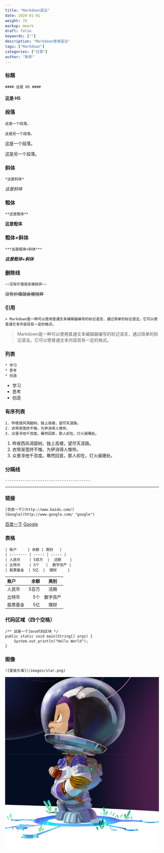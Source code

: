 ```yaml
---  
title: "Markdown语法"  
date: 2020-01-01
weight: 70  
markup: mmark  
draft: false  
keywords: [""]  
description: "Markdown常用语法"  
tags: ["Markdown"]  
categories: ["记录"]  
author: "默哥"  
---  
```


### 标题
    #### 这是 H5 ####
#### 这是 H5 ####

### 段落
    这是一个段落。
    
    这是另一个段落。
这是一个段落。

这是另一个段落。

### 斜体
    *这是斜体*
*这是斜体*

### 粗体
    **这是粗体**
**这是粗体**

### 粗体+斜体
    ***这是粗体+斜体***     
***这是粗体+斜体***   

### 删除线
    ~~没有价值就会被抛弃~~
~~没有价值就会被抛弃~~

### 引用
    > Markdown是一种可以使用普通文本编辑器编写的标记语言，通过简单的标记语法，它可以使普通文本内容具有一定的格式。
> Markdown是一种可以使用普通文本编辑器编写的标记语言，通过简单的标记语法，它可以使普通文本内容具有一定的格式。


### 列表
    * 学习
    * 思考
    * 创造
* 学习
* 思考
* 创造

### 有序列表
    1. 昨夜西风凋碧树。独上高楼，望尽天涯路。
    2. 衣带渐宽终不悔，为伊消得人憔悴。
    3. 众里寻他千百度。蓦然回首，那人却在，灯火阑珊处。
1. 昨夜西风凋碧树。独上高楼，望尽天涯路。
2. 衣带渐宽终不悔，为伊消得人憔悴。
3. 众里寻他千百度。蓦然回首，那人却在，灯火阑珊处。

### 分隔线
    ---------------------------------------
---------------------------------------

### 链接
    [百度一下](http://www.baidu.com/)
    [Google](http://www.google.com/ "google")
[百度一下](http://www.baidu.com/)
[Google](http://www.google.com/ "google")

### 表格
    | 账户     | 余额 | 类别   |
    | :------- | ----: | :---: |
    | 人民币    | 5百万  |  活期    |
    | 比特币    | 5个   |  数字资产 |
    | 股票基金  | 5亿  |  理财     |

| 账户     | 余额 | 类别   |
| :------- | ----: | :---: |
| 人民币    | 5百万  |  活期    |
| 比特币    | 5个   |  数字资产 |
| 股票基金  | 5亿  |  理财     |

### 代码区域（四个空格）
    /** 这是一个Java代码区块 */
    public static void main(String[] args) {
        System.out.println("Hello World");
    }

### 图像
    ![星辰大海](/images/star.png)

![星辰大海](/images/star.png)